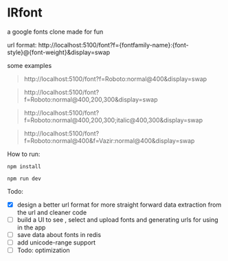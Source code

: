# IRfont

a google fonts clone made for fun

url format: http://localhost:5100/font?f={fontfamily-name}:{font-style}@{font-weight}&display=swap

 some examples

> http://localhost:5100/font?f=Roboto:normal@400&display=swap

> http://localhost:5100/font?f=Roboto:normal@400,200,300&display=swap

> http://localhost:5100/font?f=Roboto:normal@400,200,300;italic@400,300&display=swap

> http://localhost:5100/font?f=Roboto:normal@400&f=Vazir:normal@400&display=swap

How to run:

```
npm install
```

```
npm run dev
```

Todo:

- [x] design a better url format for more straight forward data extraction from the url and cleaner code
- [ ] build a UI to see , select and upload fonts and generating urls for using in the app
- [ ] save data about fonts in redis
- [ ] add unicode-range support
- [ ] Todo: optimization